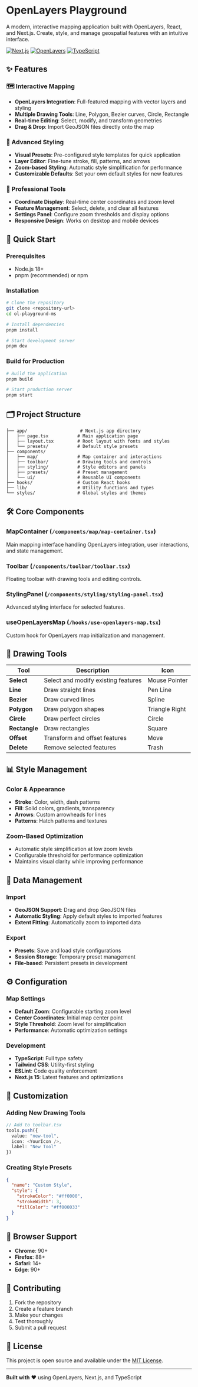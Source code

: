 # OpenLayers Playground

A modern, interactive mapping application built with OpenLayers, React, and Next.js. Create, style, and manage geospatial features with an intuitive interface.

[![Next.js](https://img.shields.io/badge/Next.js-15-black?style=flat-square&logo=next.js)](https://nextjs.org/)
[![OpenLayers](https://img.shields.io/badge/OpenLayers-9.2-blue?style=flat-square)](https://openlayers.org/)
[![TypeScript](https://img.shields.io/badge/TypeScript-5-blue?style=flat-square&logo=typescript)](https://www.typescriptlang.org/)

## ✨ Features

### 🗺️ Interactive Mapping
- **OpenLayers Integration**: Full-featured mapping with vector layers and styling
- **Multiple Drawing Tools**: Line, Polygon, Bezier curves, Circle, Rectangle
- **Real-time Editing**: Select, modify, and transform geometries
- **Drag & Drop**: Import GeoJSON files directly onto the map

### 🎨 Advanced Styling
- **Visual Presets**: Pre-configured style templates for quick application
- **Layer Editor**: Fine-tune stroke, fill, patterns, and arrows
- **Zoom-based Styling**: Automatic style simplification for performance
- **Customizable Defaults**: Set your own default styles for new features

### 🔧 Professional Tools
- **Coordinate Display**: Real-time center coordinates and zoom level
- **Feature Management**: Select, delete, and clear all features
- **Settings Panel**: Configure zoom thresholds and display options
- **Responsive Design**: Works on desktop and mobile devices

## 🚀 Quick Start

### Prerequisites
- Node.js 18+ 
- pnpm (recommended) or npm

### Installation

```bash
# Clone the repository
git clone <repository-url>
cd ol-playground-ms

# Install dependencies
pnpm install

# Start development server
pnpm dev
```

### Build for Production

```bash
# Build the application
pnpm build

# Start production server
pnpm start
```

## 🗂️ Project Structure

```
├── app/                    # Next.js app directory
│   ├── page.tsx           # Main application page
│   ├── layout.tsx         # Root layout with fonts and styles
│   └── presets/           # Default style presets
├── components/
│   ├── map/               # Map container and interactions
│   ├── toolbar/           # Drawing tools and controls
│   ├── styling/           # Style editors and panels
│   ├── presets/           # Preset management
│   └── ui/                # Reusable UI components
├── hooks/                 # Custom React hooks
├── lib/                   # Utility functions and types
└── styles/                # Global styles and themes
```

## 🛠️ Core Components

### MapContainer (`/components/map/map-container.tsx`)
Main mapping interface handling OpenLayers integration, user interactions, and state management.

### Toolbar (`/components/toolbar/toolbar.tsx`)
Floating toolbar with drawing tools and editing controls.

### StylingPanel (`/components/styling/styling-panel.tsx`)
Advanced styling interface for selected features.

### useOpenLayersMap (`/hooks/use-openlayers-map.tsx`)
Custom hook for OpenLayers map initialization and management.

## 🎯 Drawing Tools

| Tool | Description | Icon |
|------|-------------|------|
| **Select** | Select and modify existing features | Mouse Pointer |
| **Line** | Draw straight lines | Pen Line |
| **Bezier** | Draw curved lines | Spline |
| **Polygon** | Draw polygon shapes | Triangle Right |
| **Circle** | Draw perfect circles | Circle |
| **Rectangle** | Draw rectangles | Square |
| **Offset** | Transform and offset features | Move |
| **Delete** | Remove selected features | Trash |

## 📊 Style Management

### Color & Appearance
- **Stroke**: Color, width, dash patterns
- **Fill**: Solid colors, gradients, transparency
- **Arrows**: Custom arrowheads for lines
- **Patterns**: Hatch patterns and textures

### Zoom-Based Optimization
- Automatic style simplification at low zoom levels
- Configurable threshold for performance optimization
- Maintains visual clarity while improving performance

## 📁 Data Management

### Import
- **GeoJSON Support**: Drag and drop GeoJSON files
- **Automatic Styling**: Apply default styles to imported features
- **Extent Fitting**: Automatically zoom to imported data

### Export
- **Presets**: Save and load style configurations
- **Session Storage**: Temporary preset management
- **File-based**: Persistent presets in development

## ⚙️ Configuration

### Map Settings
- **Default Zoom**: Configurable starting zoom level
- **Center Coordinates**: Initial map center point
- **Style Threshold**: Zoom level for simplification
- **Performance**: Automatic optimization settings

### Development
- **TypeScript**: Full type safety
- **Tailwind CSS**: Utility-first styling
- **ESLint**: Code quality enforcement
- **Next.js 15**: Latest features and optimizations

## 🎨 Customization

### Adding New Drawing Tools
```typescript
// Add to toolbar.tsx
tools.push({
  value: "new-tool",
  icon: <YourIcon />,
  label: "New Tool"
})
```

### Creating Style Presets
```json
{
  "name": "Custom Style",
  "style": {
    "strokeColor": "#ff0000",
    "strokeWidth": 3,
    "fillColor": "#ff000033"
  }
}
```

## 📱 Browser Support

- **Chrome**: 90+
- **Firefox**: 88+
- **Safari**: 14+
- **Edge**: 90+

## 🤝 Contributing

1. Fork the repository
2. Create a feature branch
3. Make your changes
4. Test thoroughly
5. Submit a pull request

## 📄 License

This project is open source and available under the [MIT License](LICENSE).

---

**Built with** ❤️ using OpenLayers, Next.js, and TypeScript